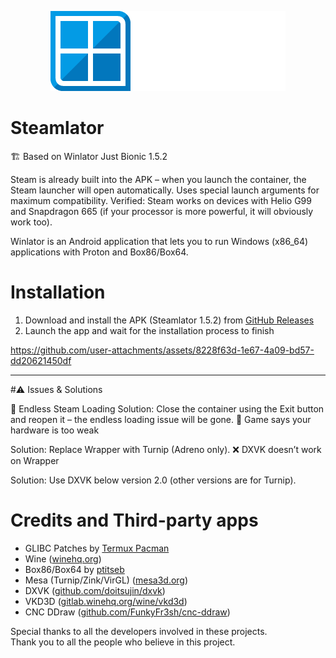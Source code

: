 <p align="center">
	<img src="logo.png" width="376" height="128" alt="Winlator Logo" />
</p>

# Steamlator

🏗 Based on Winlator Just Bionic 1.5.2

Steam is already built into the APK – when you launch the container, the Steam launcher will open automatically.
Uses special launch arguments for maximum compatibility.
Verified: Steam works on devices with Helio G99 and Snapdragon 665
(if your processor is more powerful, it will obviously work too).

Winlator is an Android application that lets you to run Windows (x86_64) applications with Proton and Box86/Box64.

# Installation

1. Download and install the APK (Steamlator 1.5.2) from [GitHub Releases](https://github.com/slaker222/steamlator/releases)
2. Launch the app and wait for the installation process to finish

https://github.com/user-attachments/assets/8228f63d-1e67-4a09-bd57-dd20621450df


----

#⚠️ Issues & Solutions

🔄 Endless Steam Loading
Solution:
Close the container using the Exit button and reopen it – the endless loading issue will be gone.
🛑 Game says your hardware is too weak

Solution:
Replace Wrapper with Turnip (Adreno only).
❌ DXVK doesn’t work on Wrapper

Solution:
Use DXVK below version 2.0 (other versions are for Turnip).


# Credits and Third-party apps
- GLIBC Patches by [Termux Pacman](https://github.com/termux-pacman/glibc-packages)
- Wine ([winehq.org](https://www.winehq.org/))
- Box86/Box64 by [ptitseb](https://github.com/ptitSeb)
- Mesa (Turnip/Zink/VirGL) ([mesa3d.org](https://www.mesa3d.org))
- DXVK ([github.com/doitsujin/dxvk](https://github.com/doitsujin/dxvk))
- VKD3D ([gitlab.winehq.org/wine/vkd3d](https://gitlab.winehq.org/wine/vkd3d))
- CNC DDraw ([github.com/FunkyFr3sh/cnc-ddraw](https://github.com/FunkyFr3sh/cnc-ddraw))

Special thanks to all the developers involved in these projects.<br>
Thank you to all the people who believe in this project.
